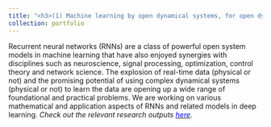 ```yaml
---
title: "<h3>(1) Machine learning by open dynamical systems, for open dynamical systems</h3>"
collection: portfolio
---
```

Recurrent neural networks (RNNs) are a class of powerful open system models in machine learning that have also enjoyed synergies with disciplines such as neuroscience, signal processing, optimization, control theory and network science. The explosion of real-time data (physical or not) and the promising potential of using complex dynamical systems (physical or not) to learn the data are opening up a wide range of foundational and practical problems. We are working on various mathematical and application aspects of RNNs and related models in deep learning. <i>Check out the relevant research outputs [<font color = "blue">here</font>](https://shoelim.github.io/publications/).</i>
<br>
